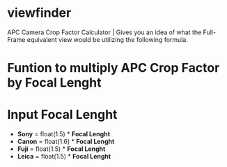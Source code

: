 # viewfinder
APC Camera Crop Factor Calculator | Gives you an idea of what the Full-Frame equivalent view would be utilizing the following formula.

# Funtion to multiply APC Crop Factor by Focal Lenght
# Input Focal Lenght
* __Sony__ = float(1.5) * __Focal Lenght__
* __Canon__ = float(1.6) * __Focal Lenght__
* __Fuji__ = float(1.5) * __Focal Lenght__
* __Leica__ = float(1.5) * __Focal Lenght__
